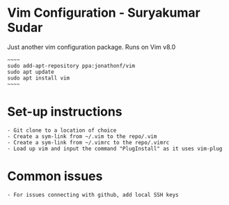 # Vim Configuration - Suryakumar Sudar

Just another vim configuration package. Runs on Vim v8.0

    ~~~~
    sudo add-apt-repository ppa:jonathonf/vim
    sudo apt update
    sudo apt install vim
    ~~~~

# Set-up instructions
    - Git clone to a location of choice
    - Create a sym-link from ~/.vim to the repo/.vim
    - Create a sym-link from ~/.vimrc to the repo/.vimrc
    - Load up vim and input the command "PlugInstall" as it uses vim-plug

# Common issues
    - For issues connecting with github, add local SSH keys
